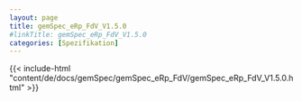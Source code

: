 ```yaml
---
layout: page
title: gemSpec_eRp_FdV_V1.5.0
#linkTitle: gemSpec_eRp_FdV_V1.5.0
categories: [Spezifikation]
---
```

{{< include-html "content/de/docs/gemSpec/gemSpec_eRp_FdV/gemSpec_eRp_FdV_V1.5.0.html" >}}